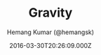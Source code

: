 ---
title: Gravity
github: 'https://github.com/hemangsk/Gravity'
demo: 'https://hemangsk.github.io/Gravity'
author: Hemang Kumar (@hemangsk)
ssg:
  - Jekyll
cms:
  - No Cms
date: 2016-03-30T20:26:09.000Z
github_branch: master
description: 'Minimal is the new cool. '
stale: true
---
